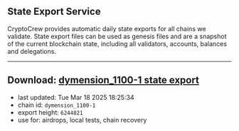 ## State Export Service
CryptoCrew provides automatic daily state exports for all chains we validate. State export files can be used as genesis files and are a snapshot of the current blockchain state, including all validators, accounts, balances and delegations.

---
**Download: [dymension_1100-1 state export](https://dl-eu2.ccvalidators.com/SERVICE/dymension/dymension_1100-1_export_6244821.json)**
---

- last updated: Tue Mar 18 2025 18:25:34
- chain id: `dymension_1100-1`
- export height: `6244821`
- use for: airdrops, local tests, chain recovery
